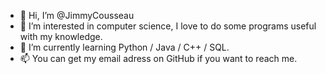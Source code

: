 - 👋 Hi, I’m @JimmyCousseau
- 👀 I’m interested in computer science, I love to do some programs useful with my knowledge.
- 🌱 I’m currently learning Python / Java / C++ / SQL.
- 📫 You can get my email adress on GitHub if you want to reach me.

<!---
JimmyCousseau/JimmyCousseau is a ✨ special ✨ repository because its `README.md` (this file) appears on your GitHub profile.
You can click the Preview link to take a look at your changes.
--->
